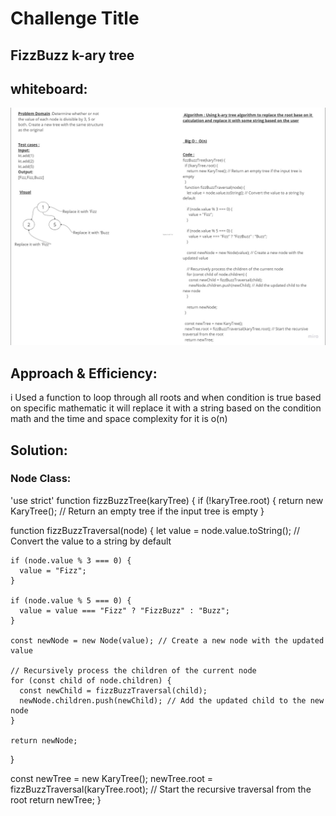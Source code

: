 # Challenge Title 
## FizzBuzz k-ary tree

## whiteboard:
![whiteBoard](./k-ary.jpg)


## Approach & Efficiency:
i Used a function to loop through all roots and when condition is true based on specific  mathematic it will replace it with a string based on the condition math and the time and space complexity for it is o(n)
## Solution:
### Node Class:

'use strict'
  function fizzBuzzTree(karyTree) {
  if (!karyTree.root) {
    return new KaryTree(); // Return an empty tree if the input tree is empty
  }

  function fizzBuzzTraversal(node) {
    let value = node.value.toString(); // Convert the value to a string by default

    if (node.value % 3 === 0) {
      value = "Fizz";
    }

    if (node.value % 5 === 0) {
      value = value === "Fizz" ? "FizzBuzz" : "Buzz";
    }

    const newNode = new Node(value); // Create a new node with the updated value

    // Recursively process the children of the current node
    for (const child of node.children) {
      const newChild = fizzBuzzTraversal(child);
      newNode.children.push(newChild); // Add the updated child to the new node
    }

    return newNode;
  }

  const newTree = new KaryTree();
  newTree.root = fizzBuzzTraversal(karyTree.root); // Start the recursive traversal from the root
  return newTree;
  }